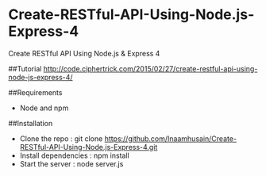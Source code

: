# Create-RESTful-API-Using-Node.js-Express-4
Create RESTful API Using Node.js &amp; Express 4

##Tutorial
http://code.ciphertrick.com/2015/02/27/create-restful-api-using-node-js-express-4/

##Requirements
* Node and npm

##Installation

* Clone the repo : git clone  https://github.com/Inaamhusain/Create-RESTful-API-Using-Node.js-Express-4.git
* Install dependencies : npm install  
* Start the server : node server.js

